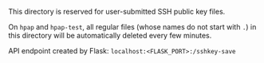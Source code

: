 This directory is reserved for user-submitted SSH public key files.

On `hpap` and `hpap-test`, all regular files (whose names do not start with `.`)
in this directory will be automatically deleted every few minutes.

API endpoint created by Flask: `localhost:<FLASK_PORT>:/sshkey-save`
